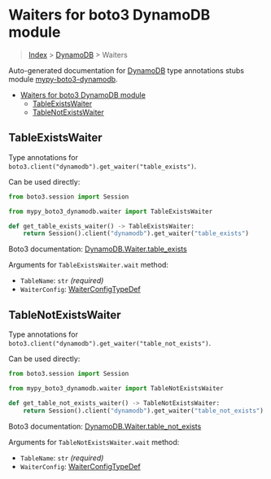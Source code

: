 <a id="waiters-for-boto3-dynamodb-module"></a>

# Waiters for boto3 DynamoDB module

> [Index](..) > [DynamoDB](.) > Waiters

Auto-generated documentation for
[DynamoDB](https://boto3.amazonaws.com/v1/documentation/api/latest/reference/services/dynamodb.html#DynamoDB)
type annotations stubs module
[mypy-boto3-dynamodb](https://pypi.org/project/mypy-boto3-dynamodb/).

- [Waiters for boto3 DynamoDB module](#waiters-for-boto3-dynamodb-module)
  - [TableExistsWaiter](#tableexistswaiter)
  - [TableNotExistsWaiter](#tablenotexistswaiter)

<a id="tableexistswaiter"></a>

## TableExistsWaiter

Type annotations for `boto3.client("dynamodb").get_waiter("table_exists")`.

Can be used directly:

```python
from boto3.session import Session

from mypy_boto3_dynamodb.waiter import TableExistsWaiter

def get_table_exists_waiter() -> TableExistsWaiter:
    return Session().client("dynamodb").get_waiter("table_exists")
```

Boto3 documentation:
[DynamoDB.Waiter.table_exists](https://boto3.amazonaws.com/v1/documentation/api/latest/reference/services/dynamodb.html#DynamoDB.Waiter.TableExists)

Arguments for `TableExistsWaiter.wait` method:

- `TableName`: `str` *(required)*
- `WaiterConfig`: [WaiterConfigTypeDef](./type_defs.md#waiterconfigtypedef)

<a id="tablenotexistswaiter"></a>

## TableNotExistsWaiter

Type annotations for `boto3.client("dynamodb").get_waiter("table_not_exists")`.

Can be used directly:

```python
from boto3.session import Session

from mypy_boto3_dynamodb.waiter import TableNotExistsWaiter

def get_table_not_exists_waiter() -> TableNotExistsWaiter:
    return Session().client("dynamodb").get_waiter("table_not_exists")
```

Boto3 documentation:
[DynamoDB.Waiter.table_not_exists](https://boto3.amazonaws.com/v1/documentation/api/latest/reference/services/dynamodb.html#DynamoDB.Waiter.TableNotExists)

Arguments for `TableNotExistsWaiter.wait` method:

- `TableName`: `str` *(required)*
- `WaiterConfig`: [WaiterConfigTypeDef](./type_defs.md#waiterconfigtypedef)
